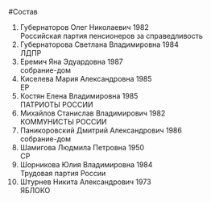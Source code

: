 #Состав
1. Губернаторов Олег Николаевич 1982   
    Российская партия пенсионеров за справедливость
2. Губернаторова Светлана Владимировна 1984   
    ЛДПР
3. Еремич Яна Эдуардовна 1987   
    собрание-дом
4. Киселева Мария Александровна 1985   
    ЕР
5. Костян Елена Владимировна 1985   
    ПАТРИОТЫ РОССИИ
6. Михайлов Станислав Владимирович 1982   
    КОММУНИСТЫ РОССИИ
7. Паникоровский Дмитрий Александрович 1986   
    собрание-дом
8. Шамигова Людмила Петровна 1950   
    СР
9. Шорникова Юлия Владимировна 1984   
    Трудовая партия России
10. Штурнев Никита Александрович 1973   
    ЯБЛОКО
